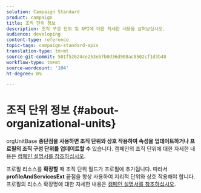 ```yaml
---
solution: Campaign Standard
product: campaign
title: 조직 단위 정보
description: 조직 구성 단위 및 API에 대한 자세한 내용을 살펴보십시오.
audience: developing
content-type: reference
topic-tags: campaign-standard-apis
translation-type: tm+mt
source-git-commit: 501f52624ce253eb7b0d36d908ac8502cf1d3b48
workflow-type: tm+mt
source-wordcount: '104'
ht-degree: 0%

---
```



# 조직 단위 정보 {#about-organizational-units}

orgUnitBase **종단점을 사용하면 조직 단위와 상호 작용하여 속성을 업데이트하거나 프로필의 조직 구성 단위를 업데이트할 수** 있습니다. 캠페인의 조직 단위에 대한 자세한 내용은 [캠페인 설명서를 참조하십시오](https://helpx.adobe.com/campaign/standard/administration/using/organizational-units.html).

프로필 리소스를 **확장할** 때 조직 단위 필드가 프로필에 추가됩니다. 따라서 **profileAndServicesExt** 끝점을 항상 사용하여 지리적 단위와 상호 작용해야 합니다. 프로필의 리소스 확장명에 대한 자세한 내용은 [캠페인 설명서를 참조하십시오](https://helpx.adobe.com/campaign/standard/administration/using/organizational-units.html#partitioning-profiles).
